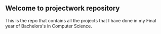## Welcome to projectwork repository
This is the repo that contains all the projects that I have done in my Final year of Bachelors's in Computer Science.